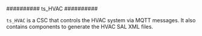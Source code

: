 ##########
ts_HVAC
##########

``ts_HVAC`` is a CSC that controls the HVAC system via MQTT messages. It also contains components to generate the HVAC SAL XML files.
